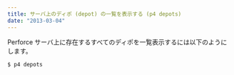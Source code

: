 ```yaml
---
title: サーバ上のディポ (depot) の一覧を表示する (p4 depots)
date: "2013-03-04"
---
```


Perforce サーバ上に存在するすべてのディポを一覧表示するには以下のようにします。

~~~
$ p4 depots
~~~

